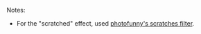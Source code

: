 

Notes:

- For the "scratched" effect, used [photofunny's scratches filter](https://www.photofunny.net/cat-image-processing/scratches-photo-filter).


